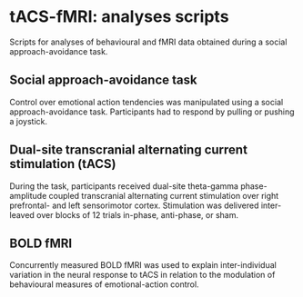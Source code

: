# tACS-fMRI: analyses scripts

Scripts for analyses of behavioural and fMRI data obtained during a social approach-avoidance task. 

## Social approach-avoidance task
Control over emotional action tendencies was manipulated using a social approach-avoidance task. Participants had to respond by pulling or pushing a joystick. 

## Dual-site transcranial alternating current stimulation (tACS)
During the task, participants received dual-site theta-gamma phase-amplitude coupled transcranial alternating current stimulation over right prefrontal- and left sensorimotor cortex. Stimulation was delivered inter-leaved over blocks of 12 trials in-phase, anti-phase, or sham. 

## BOLD fMRI
Concurrently measured BOLD fMRI was used to explain inter-individual variation in the neural response to tACS in relation to the modulation of behavioural measures of emotional-action control. 
